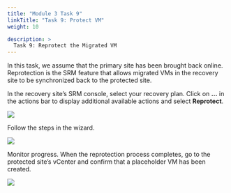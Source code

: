 ```yaml
---
title: "Module 3 Task 9"
linkTitle: "Task 9: Protect VM"
weight: 10

description: >
  Task 9: Reprotect the Migrated VM
---
```



In this task, we assume that the primary site has been brought back online.
Reprotection is the SRM feature that allows migrated VMs in the recovery site to
be synchronized back to the protected site.

In the recovery site’s SRM console, select your recovery plan. Click on **…** in
the actions bar to display additional available actions and select **Reprotect**.

![](../../media/c96a72b031fb253eaebbd5411b753087.png)

Follow the steps in the wizard.

![](../../media/be2996bb8d802698d382c1e754a3b82c.png)

Monitor progress. When the reprotection process completes, go to the protected
site’s vCenter and confirm that a placeholder VM has been created.

![](../../media/6815bce344efb0679d96364e908a62e8.png)


